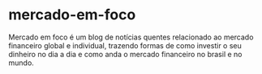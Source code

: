 # mercado-em-foco
Mercado em foco é um blog de notícias quentes relacionado ao mercado financeiro global e individual, trazendo formas de como investir o seu dinheiro no dia a dia e como anda o mercado financeiro no brasil e no mundo.
